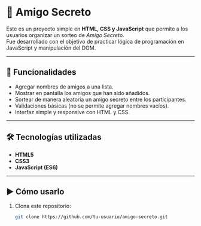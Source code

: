 # 🎁 Amigo Secreto

Este es un proyecto simple en **HTML, CSS y JavaScript** que permite a los usuarios organizar un sorteo de *Amigo Secreto*.  
Fue desarrollado con el objetivo de practicar lógica de programación en JavaScript y manipulación del DOM.

---

## 📌 Funcionalidades

- Agregar nombres de amigos a una lista.
- Mostrar en pantalla los amigos que han sido añadidos.
- Sortear de manera aleatoria un amigo secreto entre los participantes.
- Validaciones básicas (no se permite agregar nombres vacíos).
- Interfaz simple y responsive con HTML y CSS.

---

## 🛠️ Tecnologías utilizadas

- **HTML5**
- **CSS3**
- **JavaScript (ES6)**

---

## ▶️ Cómo usarlo

1. Clona este repositorio:
   ```bash
   git clone https://github.com/tu-usuario/amigo-secreto.git
